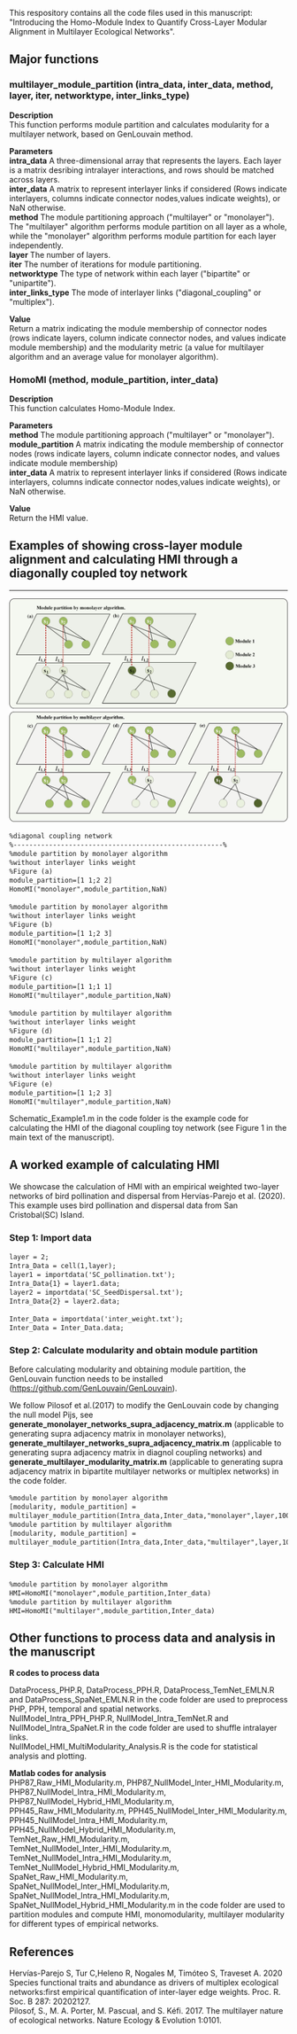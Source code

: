This respository contains all the code files used in this manuscript: "Introducing the Homo-Module Index to Quantify Cross-Layer Modular Alignment in Multilayer Ecological Networks".

## Major functions
### **multilayer_module_partition (intra_data, inter_data, method, layer, iter, networktype, inter_links_type)**

**Description**
<br> This function performs module partition and calculates modularity for a multilayer network, based on GenLouvain method.

**Parameters**
<br>**intra_data** A three-dimensional array that represents the layers. Each layer is a matrix desribing intralayer interactions, and  rows should be matched across layers. 
<br>**inter_data** A matrix to represent interlayer links if considered (Rows indicate interlayers, columns indicate connector nodes,values indicate weights), or NaN otherwise.
<br>**method** The module partitioning approach ("multilayer" or "monolayer"). The "multilayer" algorithm performs module partition on all layer as a whole, while the "monolayer" algorithm performs module partition for each layer independently.
<br>**layer** The number of layers.
<br>**iter** The number of iterations for module partitioning.
<br>**networktype** The type of network within each layer ("bipartite" or "unipartite").
<br>**inter_links_type** The mode of interlayer links ("diagonal_coupling" or "multiplex").

**Value**
<br> Return a matrix indicating the module membership of connector nodes (rows indicate layers, column indicate connector nodes, and values indicate module membership) and the modularity metric (a value for multilayer algorithm and an average value for monolayer algorithm).

### **HomoMI (method, module_partition, inter_data)** 
**Description**
<br> This function calculates Homo-Module Index.

**Parameters**
<br>**method** The module partitioning approach ("multilayer" or "monolayer"). 
<br>**module_partition** A matrix indicating the module membership of connector nodes (rows indicate layers, column indicate connector nodes, and values indicate module membership)
<br>**inter_data** A matrix to represent interlayer links if considered (Rows indicate interlayers, columns indicate connector nodes,values indicate weights), or NaN otherwise.

**Value**
<br> Return the HMI value.

## Examples of showing cross-layer module alignment and calculating HMI through a diagonally coupled toy network
------
![image](https://github.com/Hosky125/HMI/blob/main/Figure1.jpg)
```
%diagonal coupling network
%-----------------------------------------------------%
%module partition by monolayer algorithm
%without interlayer links weight
%Figure (a)
module_partition=[1 1;2 2]
HomoMI("monolayer",module_partition,NaN)

%module partition by monolayer algorithm
%without interlayer links weight
%Figure (b)
module_partition=[1 1;2 3]
HomoMI("monolayer",module_partition,NaN)

%module partition by multilayer algorithm
%without interlayer links weight
%Figure (c)
module_partition=[1 1;1 1]
HomoMI("multilayer",module_partition,NaN)

%module partition by multilayer algorithm
%without interlayer links weight
%Figure (d)
module_partition=[1 1;1 2]
HomoMI("multilayer",module_partition,NaN)

%module partition by multilayer algorithm
%without interlayer links weight
%Figure (e)
module_partition=[1 1;2 3]
HomoMI("multilayer",module_partition,NaN)
```

Schematic_Example1.m in the code folder is the example code for calculating the HMI of the diagonal coupling toy network (see Figure 1 in the main text of the manuscript).

## A worked example of calculating HMI
We showcase the calculation of HMI with an empirical weighted two-layer networks of bird pollination and dispersal from Hervías-Parejo et al. (2020). This example uses bird pollination and dispersal data from San Cristobal(SC) Island.

### Step 1: Import data
```
layer = 2;
Intra_Data = cell(1,layer);
layer1 = importdata('SC_pollination.txt');
Intra_Data{1} = layer1.data;
layer2 = importdata('SC_SeedDispersal.txt');
Intra_Data{2} = layer2.data;

Inter_Data = importdata('inter_weight.txt');
Inter_Data = Inter_Data.data;
```
### Step 2: Calculate modularity and obtain module partition
Before calculating modularity and obtaining module partition, the GenLouvain function needs to be installed  (https://github.com/GenLouvain/GenLouvain). 

We follow Pilosof et al.(2017) to modify the GenLouvain code by changing the null model Pijs, see **generate_monolayer_networks_supra_adjacency_matrix.m** (applicable to generating supra adjacency matrix in monolayer networks), **generate_multilayer_networks_supra_adjacency_matrix.m** (applicable to generating supra adjacency matrix in diagnol coupling networks) and **generate_multilayer_modularity_matrix.m** (applicable to generating supra adjacency matrix in bipartite multilayer networks or multiplex networks) in the code folder.
```
%module partition by monolayer algorithm
[modularity, module_partition] = multilayer_module_partition(Intra_data,Inter_data,"monolayer",layer,100,"bipartite","diagonal_coupling")
%module partition by multilayer algorithm
[modularity, module_partition] = multilayer_module_partition(Intra_data,Inter_data,"multilayer",layer,100,"bipartite","diagonal_coupling")
```
### Step 3: Calculate HMI
```
%module partition by monolayer algorithm
HMI=HomoMI("monolayer",module_partition,Inter_data)
%module partition by multilayer algorithm
HMI=HomoMI("multilayer",module_partition,Inter_data)
```

## Other functions to process data and analysis in the manuscript

**R codes to process data**

DataProcess_PHP.R, DataProcess_PPH.R, DataProcess_TemNet_EMLN.R and DataProcess_SpaNet_EMLN.R in the code folder are used to preprocess PHP, PPH, temporal and spatial networks.
<br>NullModel_Intra_PPH_PHP.R, NullModel_Intra_TemNet.R and NullModel_Intra_SpaNet.R in the code folder are used to shuffle intralayer links.
<br>NullModel_HMI_MultiModularity_Analysis.R is the code for statistical analysis and plotting.

**Matlab codes for analysis**
<br>PHP87_Raw_HMI_Modularity.m, PHP87_NullModel_Inter_HMI_Modularity.m, PHP87_NullModel_Intra_HMI_Modularity.m, PHP87_NullModel_Hybrid_HMI_Modularity.m,
<br>PPH45_Raw_HMI_Modularity.m, PPH45_NullModel_Inter_HMI_Modularity.m, PPH45_NullModel_Intra_HMI_Modularity.m, PPH45_NullModel_Hybrid_HMI_Modularity.m,
<br>TemNet_Raw_HMI_Modularity.m, TemNet_NullModel_Inter_HMI_Modularity.m, TemNet_NullModel_Intra_HMI_Modularity.m, TemNet_NullModel_Hybrid_HMI_Modularity.m,
<br>SpaNet_Raw_HMI_Modularity.m, SpaNet_NullModel_Inter_HMI_Modularity.m, SpaNet_NullModel_Intra_HMI_Modularity.m, SpaNet_NullModel_Hybrid_HMI_Modularity.m
in the code folder are used to partition modules and compute HMI, monomodularity, multilayer modularity for different types of empirical networks.


## **References**
Hervías-Parejo S, Tur C,Heleno R, Nogales M, Timóteo S, Traveset A. 2020 Species functional traits and abundance as drivers of multiplex ecological networks:first empirical quantification of inter-layer edge weights. Proc. R. Soc. B 287: 20202127.
<br>Pilosof, S., M. A. Porter, M. Pascual, and S. Kéfi. 2017. The multilayer nature of ecological networks. Nature Ecology & Evolution 1:0101.

